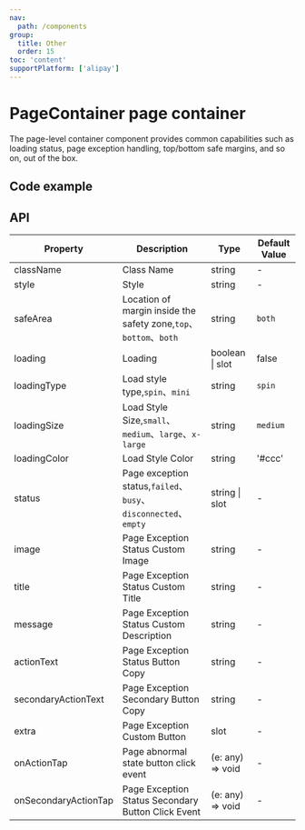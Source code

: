 ```yaml
---
nav:
  path: /components
group:
  title: Other
  order: 15
toc: 'content'
supportPlatform: ['alipay']
---
```


# PageContainer page container

<!-- <code src="../../docs/components/compatibility.tsx" inline="true"></code> -->

The page-level container component provides common capabilities such as loading status, page exception handling, top/bottom safe margins, and so on, out of the box.

## Code example

<code src='../../demo/pages/PageContainer/index'></code>

## API

| Property             | Description                                                       | Type             | Default Value |
| -------------------- | ----------------------------------------------------------------- | ---------------- | ------------- |
| className            | Class Name                                                        | string           | -             |
| style                | Style                                                             | string           | -             |
| safeArea             | Location of margin inside the safety zone,`top`、`bottom`、`both` | string           | `both`        |
| loading              | Loading                                                           | boolean \| slot  | false         |
| loadingType          | Load style type,`spin`、`mini`                                    | string           | `spin`        |
| loadingSize          | Load Style Size,`small`、`medium`、`large`、`x-large`             | string           | `medium`      |
| loadingColor         | Load Style Color                                                  | string           | '#ccc'        |
| status               | Page exception status,`failed`、`busy`、`disconnected`、`empty`   | string \| slot   | -             |
| image                | Page Exception Status Custom Image                                | string           | -             |
| title                | Page Exception Status Custom Title                                | string           | -             |
| message              | Page Exception Status Custom Description                          | string           | -             |
| actionText           | Page Exception Status Button Copy                                 | string           | -             |
| secondaryActionText  | Page Exception Secondary Button Copy                              | string           | -             |
| extra                | Page Exception Custom Button                                      | slot             | -             |
| onActionTap          | Page abnormal state button click event                            | (e: any) => void | -             |
| onSecondaryActionTap | Page Exception Status Secondary Button Click Event                | (e: any) => void | -             |
